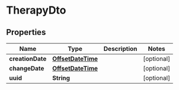 # TherapyDto

## Properties

| Name             | Type                                    | Description | Notes      |
| ---------------- | --------------------------------------- | ----------- | ---------- |
| **creationDate** | [**OffsetDateTime**](OffsetDateTime.md) |             | [optional] |
| **changeDate**   | [**OffsetDateTime**](OffsetDateTime.md) |             | [optional] |
| **uuid**         | **String**                              |             | [optional] |
